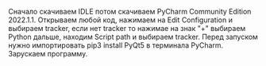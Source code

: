 Сначало скачиваем IDLE потом скачиваем PyCharm Community Edition 2022.1.1.
Открываем любой код, нажимаем на Edit Configuration и выбираем tracker, если нет tracker то нажимае на знак "+" выбираем Python дальше, находим Script path и выбираем tracker. Перед запуском нужно импортировать pip3 install PyQt5 в терминала PyCharm. Зарускаем программу.
